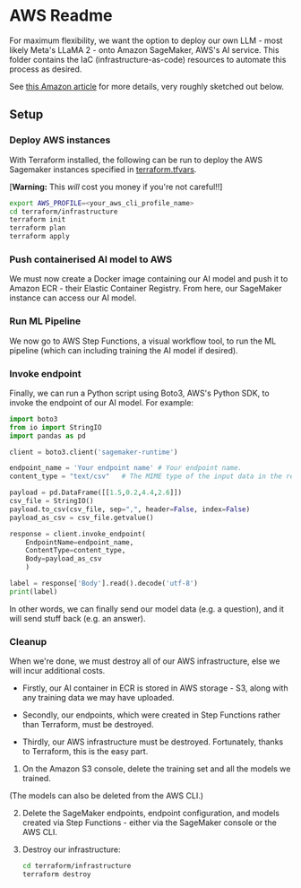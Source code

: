 # AWS Readme

For maximum flexibility, we want the option to deploy our own LLM - most likely Meta's LLaMA 2 - onto Amazon SageMaker, AWS's AI service. This folder contains the IaC (infrastructure-as-code) resources to automate this process as desired.

See [this Amazon article](https://aws.amazon.com/blogs/machine-learning/deploy-and-manage-machine-learning-pipelines-with-terraform-using-amazon-sagemaker/) for more details, very roughly sketched out below.

## Setup

### Deploy AWS instances

With Terraform installed, the following can be run to deploy the AWS Sagemaker instances specified in [terraform.tfvars](infrastructure/terraform.tfvars).

[**Warning:** This _will_ cost you money if you're not careful!!]

```bash
export AWS_PROFILE=<your_aws_cli_profile_name>
cd terraform/infrastructure
terraform init
terraform plan
terraform apply
```

### Push containerised AI model to AWS

We must now create a Docker image containing our AI model and push it to Amazon ECR - their Elastic Container Registry. From here, our SageMaker instance can access our AI model.

### Run ML Pipeline

We now go to AWS Step Functions, a visual workflow tool, to run the ML pipeline (which can including training the AI model if desired).

### Invoke endpoint

Finally, we can run a Python script using Boto3, AWS's Python SDK, to invoke the endpoint of our AI model. For example:

```py
import boto3
from io import StringIO
import pandas as pd

client = boto3.client('sagemaker-runtime')

endpoint_name = 'Your endpoint name' # Your endpoint name.
content_type = "text/csv"   # The MIME type of the input data in the request body.

payload = pd.DataFrame([[1.5,0.2,4.4,2.6]])
csv_file = StringIO()
payload.to_csv(csv_file, sep=",", header=False, index=False)
payload_as_csv = csv_file.getvalue()

response = client.invoke_endpoint(
    EndpointName=endpoint_name, 
    ContentType=content_type,
    Body=payload_as_csv
    )

label = response['Body'].read().decode('utf-8')
print(label)
```

In other words, we can finally send our model data (e.g. a question), and it will send stuff back (e.g. an answer).

### Cleanup

When we're done, we must destroy all of our AWS infrastructure, else we will incur additional costs.

* Firstly, our AI container in ECR is stored in AWS storage - S3, along with any training data we may have uploaded.

* Secondly, our endpoints, which were created in Step Functions rather than Terraform, must be destroyed.

* Thirdly, our AWS infrastructure must be destroyed. Fortunately, thanks to Terraform, this is the easy part.

1. On the Amazon S3 console, delete the training set and all the models we trained.

  (The models can also be deleted from the AWS CLI.)

2. Delete the SageMaker endpoints, endpoint configuration, and models created via Step Functions - either via the SageMaker console or the AWS CLI.

3. Destroy our infrastructure:
    ```bash
    cd terraform/infrastructure
    terraform destroy
    ```